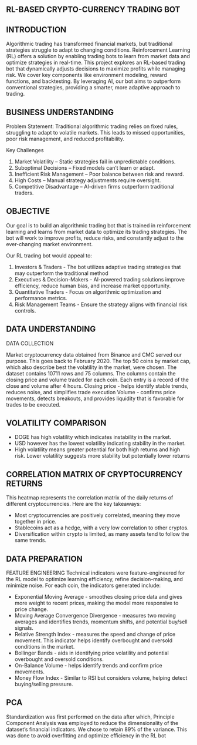 ## RL-BASED CRYPTO-CURRENCY TRADING BOT

## INTRODUCTION

Algorithmic trading has transformed financial markets, but traditional strategies struggle to adapt to changing conditions. 
Reinforcement Learning (RL) offers a solution by enabling trading bots to learn from market data and optimize strategies in real-time.
This project explores an RL-based trading bot that dynamically adjusts decisions to maximize profits while managing risk. We cover key components like environment modeling, reward functions, and backtesting. By leveraging AI, our bot aims to outperform conventional strategies, providing a smarter, more adaptive approach to trading.

## BUSINESS UNDERSTANDING

Problem Statement:
Traditional algorithmic trading relies on fixed rules, struggling to adapt to volatile markets. This leads to missed opportunities, poor risk management, and reduced profitability.

Key Challenges
1. Market Volatility – Static strategies fail in unpredictable conditions.
2. Suboptimal Decisions – Fixed models can’t learn or adapt.
3. Inefficient Risk Management – Poor balance between risk and reward.
4. High Costs – Manual strategy adjustments require oversight.
5. Competitive Disadvantage – AI-driven firms outperform traditional traders.

## OBJECTIVE

Our goal is to build an algorithmic trading bot that is trained in reinforcement learning and learns from market data to optimize its trading strategies. The bot will work to improve profits, reduce risks, and constantly adjust to the ever-changing market environment.

Our RL trading bot would appeal to:
1. Investors & Traders - The bot utilizes adaptive trading strategies that may outperform the traditional method
2. Executives & Decision-Makers - AI-powered trading solutions improve efficiency, reduce human bias, and increase market opportunity.
3. Quantitative Traders - Focus on algorithmic optimization and performance metrics.
4. Risk Management Teams - Ensure the strategy aligns with financial risk controls.

## DATA UNDERSTANDING
DATA COLLECTION

Market cryptocurrency data obtained from Binance and CMC served our purpose. This goes back to February 2020. The top 50 coins by market cap, which also describe best the volatility in the market, were chosen.
The dataset contains 10711 rows and 75 columns.
The columns contain the closing price and volume traded for each coin.
Each entry is a record of the close and volume after 4 hours.
Closing price - helps identify stable trends, reduces noise, and simplifies trade execution
Volume - confirms price movements, detects breakouts, and provides liquidity that is favorable for trades to be executed.

## VOLATILITY COMPARISON

* DOGE has high volatility which indicates instability in the market.
* USD however has the lowest volatility indicating stability in the market.
* High volatility means greater potential for both high returns and high risk. Lower volatility suggests more stability but potentially lower returns

## CORRELATION MATRIX OF CRYPTOCURRENCY RETURNS
This heatmap represents the correlation matrix of the daily returns of different cryptocurrencies. Here are the key takeaways:
* Most cryptocurrencies are positively correlated, meaning they move together in price.
* Stablecoins act as a hedge, with a very low correlation to other cryptos.
* Diversification within crypto is limited, as many assets tend to follow the same trends.

## DATA PREPARATION
FEATURE ENGINEERING
Technical indicators were feature-engineered for the RL model to optimize learning efficiency, refine decision-making, and minimize noise.
For each coin, the indicators generated include:
* Exponential Moving Average - smoothes closing price data and gives more weight to recent prices, making the model more responsive to price change.
* Moving Average Convergence Divergence - measures two moving averages and identifies trends, momentum shifts, and potential buy/sell signals.
* Relative Strength Index - measures the speed and change of price movement. This indicator helps identify overbought and oversold conditions in the market.
* Bollinger Bands - aids in identifying price volatility and potential overbought and oversold conditions.
* On-Balance Volume - helps identify trends and confirm price movements.
* Money Flow Index - Similar to RSI but considers volume, helping detect buying/selling pressure.

## PCA
Standardization was first performed on the data after which, Principle Component Analysis was employed to reduce the dimensionality of the dataset’s financial indicators. We chose to retain 89% of the variance.
This was done to avoid overfitting and optimize efficiency in the RL bot
